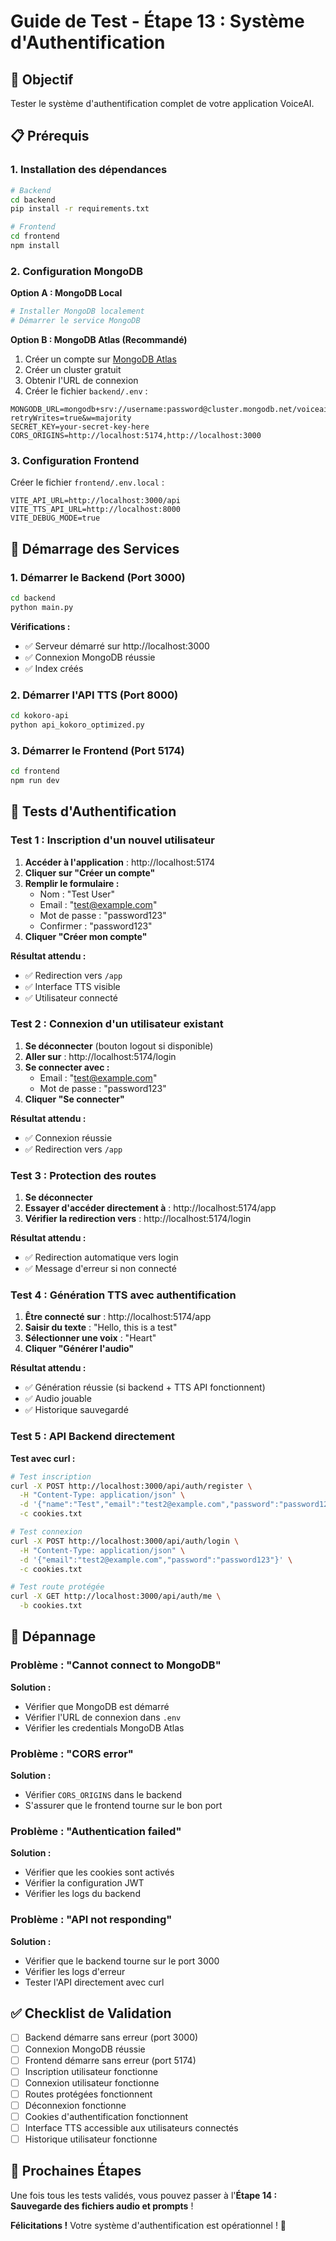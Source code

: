 # Guide de Test - Étape 13 : Système d'Authentification

## 🎯 Objectif
Tester le système d'authentification complet de votre application VoiceAI.

## 📋 Prérequis

### 1. Installation des dépendances

```bash
# Backend
cd backend
pip install -r requirements.txt

# Frontend  
cd frontend
npm install
```

### 2. Configuration MongoDB

**Option A : MongoDB Local**
```bash
# Installer MongoDB localement
# Démarrer le service MongoDB
```

**Option B : MongoDB Atlas (Recommandé)**
1. Créer un compte sur [MongoDB Atlas](https://www.mongodb.com/atlas)
2. Créer un cluster gratuit
3. Obtenir l'URL de connexion
4. Créer le fichier `backend/.env` :
```env
MONGODB_URL=mongodb+srv://username:password@cluster.mongodb.net/voiceai_db?retryWrites=true&w=majority
SECRET_KEY=your-secret-key-here
CORS_ORIGINS=http://localhost:5174,http://localhost:3000
```

### 3. Configuration Frontend

Créer le fichier `frontend/.env.local` :
```env
VITE_API_URL=http://localhost:3000/api
VITE_TTS_API_URL=http://localhost:8000
VITE_DEBUG_MODE=true
```

## 🚀 Démarrage des Services

### 1. Démarrer le Backend (Port 3000)
```bash
cd backend
python main.py
```

**Vérifications :**
- ✅ Serveur démarré sur http://localhost:3000
- ✅ Connexion MongoDB réussie
- ✅ Index créés

### 2. Démarrer l'API TTS (Port 8000)
```bash
cd kokoro-api
python api_kokoro_optimized.py
```

### 3. Démarrer le Frontend (Port 5174)
```bash
cd frontend
npm run dev
```

## 🧪 Tests d'Authentification

### Test 1 : Inscription d'un nouvel utilisateur

1. **Accéder à l'application** : http://localhost:5174
2. **Cliquer sur "Créer un compte"**
3. **Remplir le formulaire :**
   - Nom : "Test User"
   - Email : "test@example.com"
   - Mot de passe : "password123"
   - Confirmer : "password123"
4. **Cliquer "Créer mon compte"**

**Résultat attendu :**
- ✅ Redirection vers `/app`
- ✅ Interface TTS visible
- ✅ Utilisateur connecté

### Test 2 : Connexion d'un utilisateur existant

1. **Se déconnecter** (bouton logout si disponible)
2. **Aller sur** : http://localhost:5174/login
3. **Se connecter avec :**
   - Email : "test@example.com"
   - Mot de passe : "password123"
4. **Cliquer "Se connecter"**

**Résultat attendu :**
- ✅ Connexion réussie
- ✅ Redirection vers `/app`

### Test 3 : Protection des routes

1. **Se déconnecter**
2. **Essayer d'accéder directement à** : http://localhost:5174/app
3. **Vérifier la redirection vers** : http://localhost:5174/login

**Résultat attendu :**
- ✅ Redirection automatique vers login
- ✅ Message d'erreur si non connecté

### Test 4 : Génération TTS avec authentification

1. **Être connecté sur** : http://localhost:5174/app
2. **Saisir du texte** : "Hello, this is a test"
3. **Sélectionner une voix** : "Heart"
4. **Cliquer "Générer l'audio"**

**Résultat attendu :**
- ✅ Génération réussie (si backend + TTS API fonctionnent)
- ✅ Audio jouable
- ✅ Historique sauvegardé

### Test 5 : API Backend directement

**Test avec curl :**

```bash
# Test inscription
curl -X POST http://localhost:3000/api/auth/register \
  -H "Content-Type: application/json" \
  -d '{"name":"Test","email":"test2@example.com","password":"password123"}' \
  -c cookies.txt

# Test connexion
curl -X POST http://localhost:3000/api/auth/login \
  -H "Content-Type: application/json" \
  -d '{"email":"test2@example.com","password":"password123"}' \
  -c cookies.txt

# Test route protégée
curl -X GET http://localhost:3000/api/auth/me \
  -b cookies.txt
```

## 🔧 Dépannage

### Problème : "Cannot connect to MongoDB"
**Solution :**
- Vérifier que MongoDB est démarré
- Vérifier l'URL de connexion dans `.env`
- Vérifier les credentials MongoDB Atlas

### Problème : "CORS error"
**Solution :**
- Vérifier `CORS_ORIGINS` dans le backend
- S'assurer que le frontend tourne sur le bon port

### Problème : "Authentication failed"
**Solution :**
- Vérifier que les cookies sont activés
- Vérifier la configuration JWT
- Vérifier les logs du backend

### Problème : "API not responding"
**Solution :**
- Vérifier que le backend tourne sur le port 3000
- Vérifier les logs d'erreur
- Tester l'API directement avec curl

## ✅ Checklist de Validation

- [ ] Backend démarre sans erreur (port 3000)
- [ ] Connexion MongoDB réussie
- [ ] Frontend démarre sans erreur (port 5174)
- [ ] Inscription utilisateur fonctionne
- [ ] Connexion utilisateur fonctionne
- [ ] Routes protégées fonctionnent
- [ ] Déconnexion fonctionne
- [ ] Cookies d'authentification fonctionnent
- [ ] Interface TTS accessible aux utilisateurs connectés
- [ ] Historique utilisateur fonctionne

## 🎉 Prochaines Étapes

Une fois tous les tests validés, vous pouvez passer à l'**Étape 14 : Sauvegarde des fichiers audio et prompts** !

**Félicitations !** Votre système d'authentification est opérationnel ! 🚀


